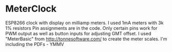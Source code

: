 # MeterClock
ESP8266 clock with display on milliamp meters.
I used 1mA meters with 3k 1% resistors Pin assignments are in the code.
Only certain pins work for PWM output as well as button inputs for adjusting GMT offset.
I used "MeterBasic" from http://tonnesoftware.com/ to create the meter scales. I'm including the PDFs - YMMV
